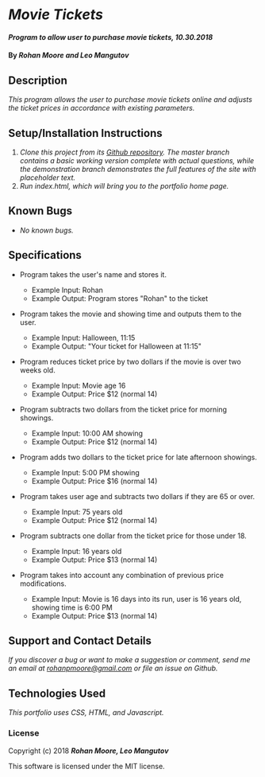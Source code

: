 # _Movie Tickets_

#### _Program to allow user to purchase movie tickets, 10.30.2018_

#### By **_Rohan Moore and Leo Mangutov_**

## Description

_This program allows the user to purchase movie tickets online and adjusts the ticket prices in accordance with existing parameters._

## Setup/Installation Instructions

1. _Clone this project from its [Github repository](https://github.com/rohanpmoore/movie-ticket).  The master branch contains a basic working version complete with actual questions, while the demonstration branch demonstrates the full features of the site with placeholder text._
2. _Run index.html, which will bring you to the portfolio home page._

## Known Bugs

* _No known bugs._

## Specifications

* Program takes the user's name and stores it.
    * Example Input: Rohan
    * Example Output: Program stores "Rohan" to the ticket

* Program takes the movie and showing time and outputs them to the user.
    * Example Input: Halloween, 11:15
    * Example Output: "Your ticket for Halloween at 11:15"

* Program reduces ticket price by two dollars if the movie is over two weeks old.
    * Example Input: Movie age 16
    * Example Output: Price $12 (normal 14)

* Program subtracts two dollars from the ticket price for morning showings.
    * Example Input: 10:00 AM showing
    * Example Output: Price $12 (normal 14)

* Program adds two dollars to the ticket price for late afternoon showings.
    * Example Input: 5:00 PM showing
    * Example Output: Price $16 (normal 14)

* Program takes user age and subtracts two dollars if they are 65 or over.
    * Example Input: 75 years old
    * Example Output: Price $12 (normal 14)

* Program subtracts one dollar from the ticket price for those under 18.
    * Example Input: 16 years old
    * Example Output: Price $13 (normal 14)

* Program takes into account any combination of previous price modifications.
    * Example Input: Movie is 16 days into its run, user is 16 years old, showing time is 6:00 PM
    * Example Output: Price $13 (normal 14)

## Support and Contact Details

_If you discover a bug or want to make a suggestion or comment, send me an email at rohanpmoore@gmail.com or file an issue on Github._

## Technologies Used

_This portfolio uses CSS, HTML, and Javascript._

### License

Copyright (c) 2018 **_Rohan Moore, Leo Mangutov_**

This software is licensed under the MIT license.
